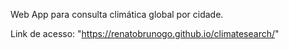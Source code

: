 Web App para consulta climática global por cidade.

Link de acesso: "https://renatobrunogo.github.io/climatesearch/"